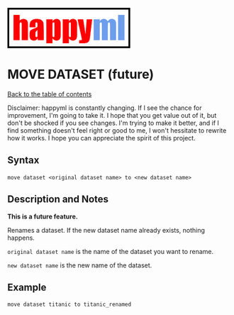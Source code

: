 ![happyml](../../happyml.png)

# MOVE DATASET (future)
[Back to the table of contents](../README.md)

Disclaimer: happyml is constantly changing. If I see the chance for improvement, I'm going to take it. I hope that you get value out of it, 
but don't be shocked if you see changes. I'm trying to make it better, and if I find something doesn't feel right or good to me, I won't hessitate
to rewrite how it works. I hope you can appreciate the spirit of this project.

## Syntax

```happyml
move dataset <original dataset name> to <new dataset name>
```

## Description and Notes
**This is a future feature.**

Renames a dataset. If the new dataset name already exists, nothing happens.

`original dataset name` is the name of the dataset you want to rename.

`new dataset name` is the new name of the dataset.

## Example

```happyml
move dataset titanic to titanic_renamed
```
